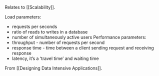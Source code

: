 Relates to [[Scalability]].

Load parameters:
- requests per seconds
- ratio of reads to writes in a database 
- number of simultaneously active users
Performance parameters:
- throughput - number of requests per second
- response time - time between a client sending request and receiving response
- latency, it’s a ‘travel time’ and waiting time

From [[Designing Data Intensive Applications]].